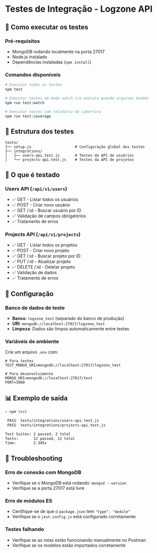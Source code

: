 # Testes de Integração - Logzone API

## 🚀 Como executar os testes

### Pré-requisitos
- MongoDB rodando localmente na porta 27017
- Node.js instalado
- Dependências instaladas (`npm install`)

### Comandos disponíveis

```bash
# Executar todos os testes
npm test

# Executar testes em modo watch (re-executa quando arquivos mudam)
npm run test:watch

# Executar testes com relatório de cobertura
npm run test:coverage
```

## 📁 Estrutura dos testes

```
tests/
├── setup.js                    # Configuração global dos testes
├── integrations/
│   ├── users-api.test.js       # Testes da API de usuários
│   └── projects-api.test.js    # Testes da API de projetos
```

## 🧪 O que é testado

### Users API (`/api/v1/users`)
- ✅ GET - Listar todos os usuários
- ✅ POST - Criar novo usuário
- ✅ GET /:id - Buscar usuário por ID
- ✅ Validação de campos obrigatórios
- ✅ Tratamento de erros

### Projects API (`/api/v1/projects`)
- ✅ GET - Listar todos os projetos
- ✅ POST - Criar novo projeto
- ✅ GET /:id - Buscar projeto por ID
- ✅ PUT /:id - Atualizar projeto
- ✅ DELETE /:id - Deletar projeto
- ✅ Validação de dados
- ✅ Tratamento de erros

## 🔧 Configuração

### Banco de dados de teste
- **Banco**: `logzone_test` (separado do banco de produção)
- **URI**: `mongodb://localhost:27017/logzone_test`
- **Limpeza**: Dados são limpos automaticamente entre testes

### Variáveis de ambiente
Crie um arquivo `.env` com:
```env
# Para testes
TEST_MONGO_URI=mongodb://localhost:27017/logzone_test

# Para desenvolvimento
MONGO_URI=mongodb://localhost:27017/test
PORT=3000
```

## 📊 Exemplo de saída

```bash
> npm test

 PASS  tests/integrations/users-api.test.js
 PASS  tests/integrations/projects-api.test.js

Test Suites: 2 passed, 2 total
Tests:       12 passed, 12 total
Time:        2.345s
```

## 🐛 Troubleshooting

### Erro de conexão com MongoDB
- Verifique se o MongoDB está rodando: `mongod --version`
- Verifique se a porta 27017 está livre

### Erro de módulos ES
- Certifique-se de que o `package.json` tem `"type": "module"`
- Verifique se o `jest.config.js` está configurado corretamente

### Testes falhando
- Verifique se as rotas estão funcionando manualmente no Postman
- Verifique se os modelos estão importados corretamente
